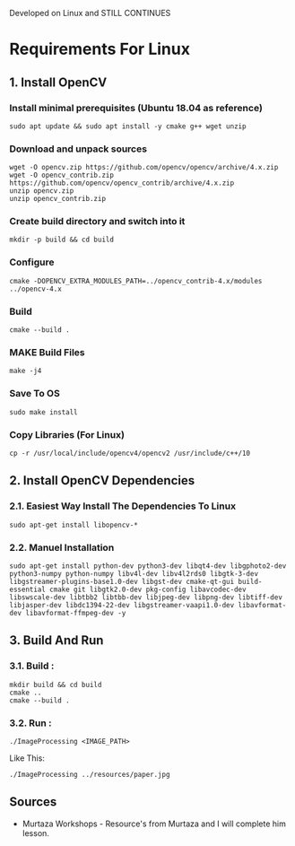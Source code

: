 Developed on Linux and STILL CONTINUES


# Requirements For Linux

## 1. Install OpenCV

### Install minimal prerequisites (Ubuntu 18.04 as reference)
    sudo apt update && sudo apt install -y cmake g++ wget unzip
### Download and unpack sources
    wget -O opencv.zip https://github.com/opencv/opencv/archive/4.x.zip
    wget -O opencv_contrib.zip https://github.com/opencv/opencv_contrib/archive/4.x.zip
    unzip opencv.zip
    unzip opencv_contrib.zip
### Create build directory and switch into it
    mkdir -p build && cd build
### Configure
    cmake -DOPENCV_EXTRA_MODULES_PATH=../opencv_contrib-4.x/modules ../opencv-4.x
### Build
    cmake --build .
### MAKE Build Files
    make -j4
### Save To OS
    sudo make install

### Copy Libraries (For Linux)
    cp -r /usr/local/include/opencv4/opencv2 /usr/include/c++/10

## 2. Install OpenCV Dependencies

### 2.1. Easiest Way Install The Dependencies To Linux
    sudo apt-get install libopencv-*

### 2.2. Manuel Installation
    sudo apt-get install python-dev python3-dev libqt4-dev libgphoto2-dev python3-numpy python-numpy libv4l-dev libv4l2rds0 libgtk-3-dev libgstreamer-plugins-base1.0-dev libgst-dev cmake-qt-gui build-essential cmake git libgtk2.0-dev pkg-config libavcodec-dev libswscale-dev libtbb2 libtbb-dev libjpeg-dev libpng-dev libtiff-dev libjasper-dev libdc1394-22-dev libgstreamer-vaapi1.0-dev libavformat-dev libavformat-ffmpeg-dev -y

## 3. Build And Run

### 3.1. Build :

    mkdir build && cd build
    cmake ..
    cmake --build .

### 3.2. Run : 

    ./ImageProcessing <IMAGE_PATH>
    
Like This:

    ./ImageProcessing ../resources/paper.jpg


## Sources

* Murtaza Workshops - Resource's from Murtaza and I will complete him lesson.